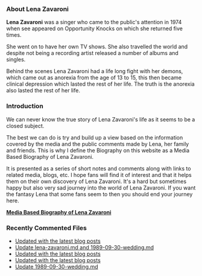 ### About Lena Zavaroni

<p><strong>Lena Zavaroni</strong> was a singer who came to the public's attention in 1974 when see appeared on Opportunity Knocks on which she returned five times.</p>

<p>She went on to have her own TV shows. She also travelled the world and despite not being a recording artist released a number of albums and singles.</p>

<p>Behind the scenes Lena Zavaroni had a life long fight with her demons, which came out as anorexia from the age of 13 to 15, this then became clinical depression which lasted the rest of her life. The truth is the anorexia also lasted the rest of her life.</p>

### Introduction

<p>We can never know the true story of Lena Zavaroni's life as it seems to be a closed subject.</p>

<p>The best we can do is try and build up a view based on the information covered by the media and the public comments made by Lena, her family and friends. This is why I define the Biography on this website as a Media Based Biography of Lena Zavaroni.</p>

<p>It is presented as a series of short notes and comments along with links to related media, blogs, etc. I hope fans will find it of interest and that it helps them on their own discovery of Lena Zavaroni. It's a hard but sometimes happy but also very sad journey into the world of Lena Zavaroni. If you want the fantasy Lena that some fans seem to then you should end your journey here.</p>

<a href="https://fanzoflenazavaroni.github.io/biography/lena-zavaroni/"><strong>Media Based Biography of Lena Zavaroni</strong></a>

### Recently Commented Files

<!-- BLOG-POST-LIST:START -->
- [Updated with the latest blog posts](https://github.com/FanzOfLenaZavaroni/fanzoflenazavaroni.github.io/commit/52aafa3ba92fd0fdc67a518d0371c2007c427521)
- [Update lena-zavaroni.md and 1989-09-30-wedding.md](https://github.com/FanzOfLenaZavaroni/fanzoflenazavaroni.github.io/commit/b9547e923c57da7cc404dbcc81bdcfe8f70e6d4c)
- [Updated with the latest blog posts](https://github.com/FanzOfLenaZavaroni/fanzoflenazavaroni.github.io/commit/28cbc30d30a57136de083149240eeea97b033111)
- [Updated with the latest blog posts](https://github.com/FanzOfLenaZavaroni/fanzoflenazavaroni.github.io/commit/94916490c58185ca2384073bc85d592d551f849f)
- [Update 1989-09-30-wedding.md](https://github.com/FanzOfLenaZavaroni/fanzoflenazavaroni.github.io/commit/3ad937eda425e9565d1177894074cce847798182)
<!-- BLOG-POST-LIST:END -->

